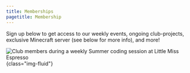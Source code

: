 ```yaml
---
title: Memberships
pagetitle: Membership
---
```


Sign up below to get access to our weekly events, ongoing club-projects, exclusive Minecraft server (see below for more info), and more!

<!-- TODO: Reuse this image -->
![Club members during a weekly Summer coding session at Little Miss Espresso](https://programmingclub.com.au/assets/photos/little_miss_espresso_cropped.jpg "A weekly summer coding session at Little Miss Espresso"){class="img-fluid"}
